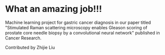 # What an amazing job!!!
Machine learning project for gastric cancer diagnosis in our paper titled "Stimulated Raman scattering microscopy enables Gleason scoring of prostate core needle biopsy by a convolutional neural network" published in Cancer Research.

Contributed by Zhijie Liu
